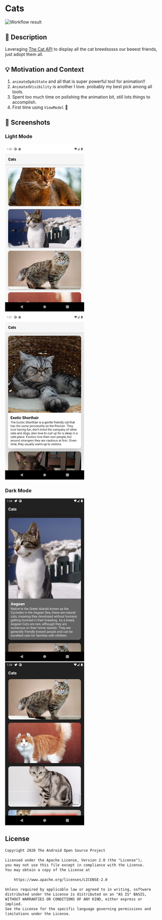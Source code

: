 # Cats

<!--- Replace <OWNER> with your Github Username and <REPOSITORY> with the name of your repository. -->
<!--- You can find both of these in the url bar when you open your repository in github. -->
![Workflow result](https://github.com/linuk/Compose-Challeng-1-Puppy-Adoption-App/workflows/Check/badge.svg)


## :scroll: Description

Leveraging [The Cat API](https://thecatapi.com/) to display all the cat breedsssss our beeest friends, just adopt them all.

[](/results/video.mp4)

## :bulb: Motivation and Context

1. `animateDpAsState` and all that is super powerful tool for animation!!
1. `AnimatedVisibility` is another I love. probably my best pick among all tools.
1. Spent too much time on polishing the animation bit, still lots things to accomplish. 
1. First time using `ViewModel` 👋

## :camera_flash: Screenshots

### Light Mode
<img src="/results/screenshot_1.png" width="260">&emsp;<img src="/results/screenshot_2.png" width="260">

### Dark Mode
<img src="/results/screenshot_3.png" width="260">&emsp;<img src="/results/screenshot_4.png" width="260">

## License
```
Copyright 2020 The Android Open Source Project

Licensed under the Apache License, Version 2.0 (the "License");
you may not use this file except in compliance with the License.
You may obtain a copy of the License at

    https://www.apache.org/licenses/LICENSE-2.0

Unless required by applicable law or agreed to in writing, software
distributed under the License is distributed on an "AS IS" BASIS,
WITHOUT WARRANTIES OR CONDITIONS OF ANY KIND, either express or implied.
See the License for the specific language governing permissions and
limitations under the License.
```
